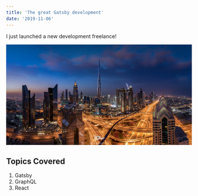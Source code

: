 ```yaml
---
title: 'The great Gatsby development'
date: '2019-11-06'
---
```


I just launched a new development freelance!

![Cityscape](./image-asset.jpeg)

## Topics Covered

1. Gatsby
2. GraphQL
3. React
